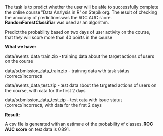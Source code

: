 The task is to predict whether the user will be able to successfully complete the online course "Data Analysis in R" on Stepik.org.
The result of checking the accuracy of predictions was the ROC AUC score.
<b> RandomForestClassifiar</b>  was used as an algorithm.

Predict the probability based on two days of user activity on the course, that they will score more than 40 points in the course

<b>What we have:</b> 

data/events_data_train.zip - training data about the target actions of users on the course

data/submission_data_train.zip - training data with task status (correct/incorrect)

data/events_data_test.zip - test data about the targeted actions of users on the course, with data for the first 2 days

data/submission_data_test.zip - test data with issue status (correct/incorrect), with data for the first 2 days


<b> Result:</b> 

A csv file is generated with an estimate of the probability of classes.
<b> ROC AUC score</b>  on test data is 0.891.
